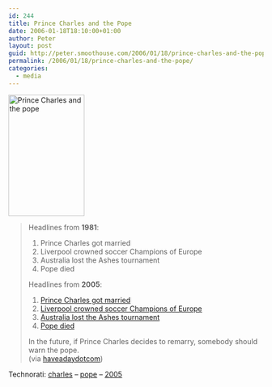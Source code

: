 ```yaml
---
id: 244
title: Prince Charles and the Pope
date: 2006-01-18T18:10:00+01:00
author: Peter
layout: post
guid: http://peter.smoothouse.com/2006/01/18/prince-charles-and-the-pope/
permalink: /2006/01/18/prince-charles-and-the-pope/
categories:
  - media
---
```

[<img  src="http://static.flickr.com/16/88248772_151b95ae7a_m.jpg" width="150" height="240" alt="Prince Charles and the pope" />](http://www.flickr.com/photos/pforret/88248772/ "Photo Sharing")

> Headlines from **1981**:
> 
>   1. Prince Charles got married 
>   2. Liverpool crowned soccer Champions of Europe 
>   3. Australia lost the Ashes tournament 
>   4. Pope died 
> 
> Headlines from **2005**:
> 
>   1. [Prince Charles got married](http://www.royalty.nu/Europe/England/Windsor/Charles.html) 
>   2. [Liverpool crowned soccer Champions of Europe](http://news.bbc.co.uk/sport1/hi/football/europe/4573159.stm) 
>   3. [Australia lost the Ashes tournament](http://newswww.bbc.net.uk/sport1/hi/cricket/ashes_2005/4239192.stm) 
>   4. [Pope died](http://www.cnn.com/2005/WORLD/europe/04/02/pope.dies/) 
> 
> In the future, if Prince Charles decides to remarry, somebody should warn the pope.  
> (via [haveadaydotcom](http://haveadaydotcom.blogspot.com/2006_01_01_haveadaydotcom_archive.html#113757323399175116))

Technorati: <a href="http://technorati.com/tag/charles" rel="tag">charles</a> &#8211; <a href="http://technorati.com/tag/pope" rel="tag">pope</a> &#8211; <a href="http://technorati.com/tag/2005" rel="tag">2005</a>